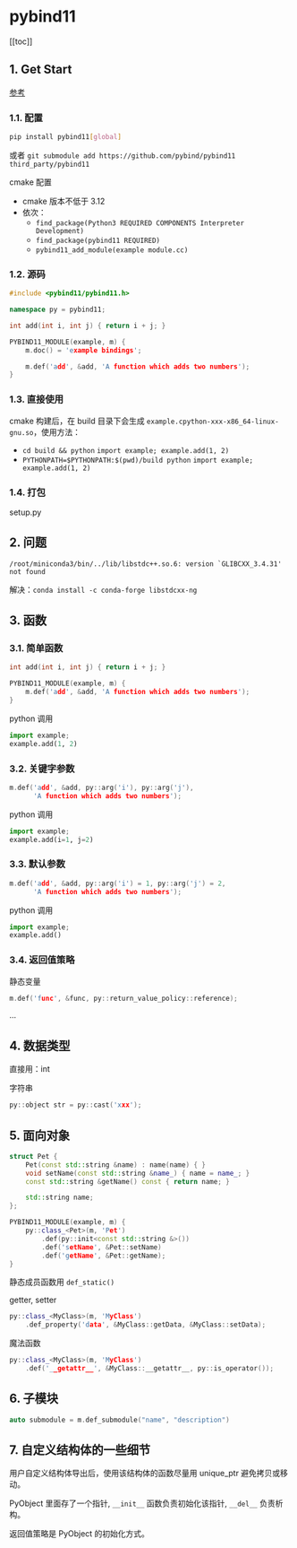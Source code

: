 # pybind11

[[toc]]

## 1. Get Start

[参考](https://github.com/pybind/cmake_example)

### 1.1. 配置

```sh
pip install pybind11[global]
```

或者 `git submodule add https://github.com/pybind/pybind11 third_party/pybind11`

cmake 配置

- cmake 版本不低于 3.12
- 依次：
  - `find_package(Python3 REQUIRED COMPONENTS Interpreter Development)`
  - `find_package(pybind11 REQUIRED)`
  - `pybind11_add_module(example module.cc)`

### 1.2. 源码

```cpp
#include <pybind11/pybind11.h>

namespace py = pybind11;

int add(int i, int j) { return i + j; }

PYBIND11_MODULE(example, m) {
    m.doc() = 'example bindings';

    m.def('add', &add, 'A function which adds two numbers');
}
```

### 1.3. 直接使用

cmake 构建后，在 build 目录下会生成 `example.cpython-xxx-x86_64-linux-gnu.so`，使用方法：

- `cd build && python` `import example; example.add(1, 2)`
- `PYTHONPATH=$PYTHONPATH:$(pwd)/build python` `import example; example.add(1, 2)`

### 1.4. 打包

setup.py

## 2. 问题

``/root/miniconda3/bin/../lib/libstdc++.so.6: version `GLIBCXX_3.4.31' not found``

解决：`conda install -c conda-forge libstdcxx-ng`

## 3. 函数

### 3.1. 简单函数

```cpp
int add(int i, int j) { return i + j; }

PYBIND11_MODULE(example, m) {
    m.def('add', &add, 'A function which adds two numbers');
}
```

python 调用

```py
import example;
example.add(1, 2)
```

### 3.2. 关键字参数

```cpp
m.def('add', &add, py::arg('i'), py::arg('j'),
      'A function which adds two numbers');
```

python 调用

```py
import example;
example.add(i=1, j=2)
```

### 3.3. 默认参数

```cpp
m.def('add', &add, py::arg('i') = 1, py::arg('j') = 2,
      'A function which adds two numbers');
```

python 调用

```py
import example;
example.add()
```

### 3.4. 返回值策略

静态变量

```cpp
m.def('func', &func, py::return_value_policy::reference);
```

...

## 4. 数据类型

直接用：int

字符串

```cpp
py::object str = py::cast('xxx');
```

## 5. 面向对象

```cpp
struct Pet {
    Pet(const std::string &name) : name(name) { }
    void setName(const std::string &name_) { name = name_; }
    const std::string &getName() const { return name; }

    std::string name;
};

PYBIND11_MODULE(example, m) {
    py::class_<Pet>(m, 'Pet')
        .def(py::init<const std::string &>())
        .def('setName', &Pet::setName)
        .def('getName', &Pet::getName);
}
```

静态成员函数用 `def_static()`

getter, setter

```cpp
py::class_<MyClass>(m, 'MyClass')
    .def_property('data', &MyClass::getData, &MyClass::setData);
```

魔法函数

```cpp
py::class_<MyClass>(m, 'MyClass')
    .def('__getattr__', &MyClass::__getattr__, py::is_operator());
```

## 6. 子模块

```cpp
auto submodule = m.def_submodule("name", "description")
```

## 7. 自定义结构体的一些细节

用户自定义结构体导出后，使用该结构体的函数尽量用 unique_ptr 避免拷贝或移动。

PyObject 里面存了一个指针, `__init__` 函数负责初始化该指针, `__del__` 负责析构。

返回值策略是 PyObject 的初始化方式。
